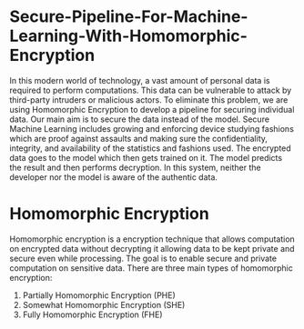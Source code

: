 # Secure-Pipeline-For-Machine-Learning-With-Homomorphic-Encryption

In this modern world of technology, a vast amount of personal data is required to perform
computations. This data can be vulnerable to attack by third-party intruders or malicious
actors. To eliminate this problem, we are using Homomorphic Encryption to develop
a pipeline for securing individual data. Our main aim is to secure the data instead of
the model. Secure Machine Learning includes growing and enforcing device studying
fashions which are proof against assaults and making sure the confidentiality, integrity,
and availability of the statistics and fashions used. The encrypted data goes to the model
which then gets trained on it. The model predicts the result and then performs decryption.
In this system, neither the developer nor the model is aware of the authentic data.

# Homomorphic Encryption
Homomorphic encryption is a encryption technique that allows computation on encrypted
data without decrypting it allowing data to be kept private and secure even while processing.
The goal is to enable secure and private computation on sensitive data. There are
three main types of homomorphic encryption:

1. Partially Homomorphic Encryption (PHE)
2. Somewhat Homomorphic Encryption (SHE)
3. Fully Homomorphic Encryption (FHE)
